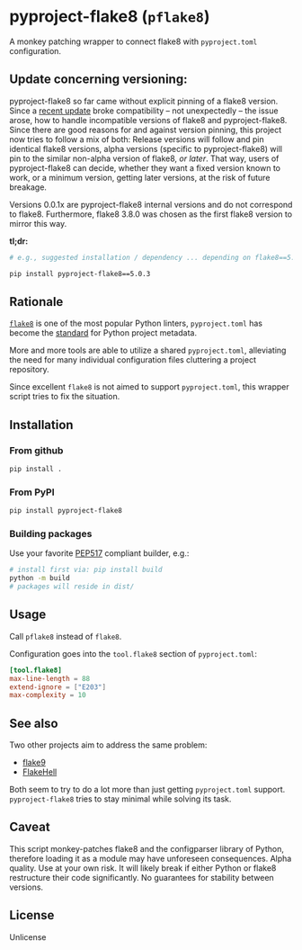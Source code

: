# pyproject-flake8 (`pflake8`)

A monkey patching wrapper to connect flake8 with `pyproject.toml` configuration.

## Update concerning versioning:

pyproject-flake8 so far came without explicit pinning of a flake8 version. Since a [recent update](https://github.com/csachs/pyproject-flake8/issues/13) broke compatibility – not unexpectedly – the issue arose, how to handle incompatible versions of flake8 and pyproject-flake8.
Since there are good reasons for and against version pinning, this project now tries to follow a mix of both:
Release versions will follow and pin identical flake8 versions, alpha versions (specific to pyproject-flake8) will pin to the similar non-alpha version of flake8, *or later*.
That way, users of pyproject-flake8 can decide, whether they want a fixed version known to work, or a minimum version, getting later versions, at the risk of future breakage.

Versions 0.0.1x are pyproject-flake8 internal versions and do not correspond to flake8. Furthermore, flake8 3.8.0 was chosen as the first flake8 version to mirror this way.

**tl;dr:**

```bash
# e.g., suggested installation / dependency ... depending on flake8==5.0.3

pip install pyproject-flake8==5.0.3
```

## Rationale

[`flake8`](https://flake8.pycqa.org/) is one of the most popular Python linters, `pyproject.toml` has become the [standard](https://www.python.org/dev/peps/pep-0518/) for Python project metadata.

More and more tools are able to utilize a shared `pyproject.toml`, alleviating the need for many individual configuration files cluttering a project repository.

Since excellent `flake8` is not aimed to support `pyproject.toml`, this wrapper script tries to fix the situation.

## Installation

### From github 

```bash
pip install .
```

### From PyPI

```bash
pip install pyproject-flake8
```

### Building packages

Use your favorite [PEP517](https://www.python.org/dev/peps/pep-0517/) compliant builder, e.g.:
```bash
# install first via: pip install build
python -m build
# packages will reside in dist/
```

## Usage

Call `pflake8` instead of `flake8`.

Configuration goes into the `tool.flake8` section of `pyproject.toml`: 

```toml
[tool.flake8]
max-line-length = 88
extend-ignore = ["E203"]
max-complexity = 10
```

## See also

Two other projects aim to address the same problem:

- [flake9](https://gitlab.com/retnikt/flake9)
- [FlakeHell](https://github.com/life4/flakehell)

Both seem to try to do a lot more than just getting `pyproject.toml` support. `pyproject-flake8` tries to stay minimal while solving its task. 

## Caveat

This script monkey-patches flake8 and the configparser library of Python, therefore loading it as a module may have unforeseen consequences.
Alpha quality. Use at your own risk. It will likely break if either Python or flake8 restructure their code significantly. No guarantees for stability between versions.

## License

Unlicense
